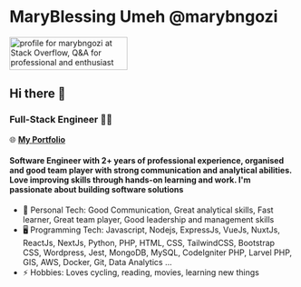 # MaryBlessing Umeh @marybngozi

<a href="https://stackoverflow.com/users/8791795/marybngozi"><img src="https://stackoverflow.com/users/flair/8791795.png?theme=dark" width="208" height="58" alt="profile for marybngozi at Stack Overflow, Q&amp;A for professional and enthusiast programmers" title="profile for marybngozi at Stack Overflow, Q&amp;A for professional and enthusiast programmers"></a>

## Hi there 👋

### Full-Stack Engineer 👩‍💻

🌐 <a href="https://marybngozi.herokuapp.com/" target="_blank"><b>My Portfolio</b></a>

#### Software Engineer with 2+ years of professional experience, organised and good team player with strong communication and analytical abilities. Love improving skills through hands-on learning and work. I'm passionate about building software solutions

- 🧍‍ Personal Tech: Good Communication, Great analytical skills, Fast learner, Great team player, Good leadership and management skills
- 🖥️ Programming Tech: Javascript, Nodejs, ExpressJs, VueJs, NuxtJs, ReactJs, NextJs, Python, PHP, HTML, CSS, TailwindCSS, Bootstrap CSS, Wordpress, Jest, MongoDB, MySQL, CodeIgniter PHP, Larvel PHP, GIS, AWS, Docker, Git, Data Analytics ...
- ⚡ Hobbies: Loves cycling, reading, movies, learning new things
